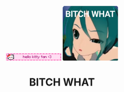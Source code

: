 <div align="center">
     <img src="pics/hellokitty.gif" width="30%">
     <img src="pics/bitchwhat.jpg" width="30%">
     <h1>BITCH WHAT</h1>
</div>
